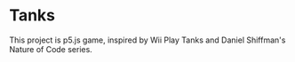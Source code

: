 # Tanks

This project is p5.js game, inspired by Wii Play Tanks and Daniel Shiffman's Nature of Code series. 
